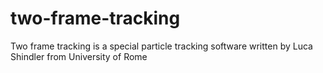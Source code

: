two-frame-tracking
==================

Two frame tracking is a special particle tracking software written by Luca Shindler from University of Rome 